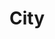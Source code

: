 ---
title: "City"
description: "In this category I have all the pictures of cities or man made objects. Everything that is not very natural. So statues, buildings and famous places. Something like that."
weight: 5
featured_image: Porec.JPG
sort_by: image.Exif.Date
sort_order: desc
menu: main
resources:
  - src: Ancient buildings.JPG
    params:
      tags: [photo, photography, greece, buildings, ruins, old]
      alt: Ancient buildings in Greece.

  - src: P1002760.JPG
    params:
      tags: [photo, photography, switzerland, building, old, lake, mountains, alps, nature, outdoor, trees]
      alt: Old building / tower at a Swiss lake.

  - src: P1002761.JPG
    params:
      tags: [photo, photography, switzerland, building, old, lake, mountains, alps, nature, outdoor, trees]
      alt: Old building / tower at a Swiss lake.

  - src: P1002792.JPG
    params:
      tags: [photo, photography, switzerland, building, old, alps, nature, outdoor, trees, forest]
      alt: Old building / castle in a Swiss forest.

  - src: P1002835.JPG
    params:
      tags: [photo, photography, france, sea, old, building, boat, outdoor]
      alt: Old building and boat at the sea in France.

  - src: P1002838.JPG
    params:
      tags: [photo, photography, france, sea, old, building, boat, outdoor]
      alt: Old building and boat at the sea in France.

  - src: P1002953.JPG
    params:
      tags: [photo, photography, france, statue, golden]
      alt: A golden statue on the top of a roof.

  - src: P1002970.JPG
    params:
      tags: [photo, photography, france, statue, mask]
      alt: A statue on whichs head someone put a mask.

  - src: P1002971.JPG
    params:
      tags: [photo, photography, france, statue, mask]
      alt: A statue on whichs head someone put a mask.

  - src: P1003115.JPG
    params:
      tags: [photo, photography, switzerland, nature, lake, river, building, old, rheinfall]
      alt: Picture of the Rheinfall in Switzerland. Old building in the background.

  - src: P1013156.JPG
    params:
      tags: [photo, photography, switzerland, flag, waterWheel]
      alt: A water wheel next to a Swiss flag.
      
  - src: Porec.JPG
    params:
      tags: [photo, photography, croatia, porec, city, cityphotography, sea, ships, colorful, evening, clouds]
      alt: Photo of the Croatian city Porec in the evening.
---